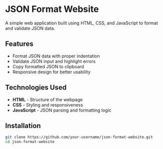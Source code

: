 # JSON Format Website

A simple web application built using HTML, CSS, and JavaScript to format and validate JSON data.

## Features
- Format JSON data with proper indentation
- Validate JSON input and highlight errors
- Copy formatted JSON to clipboard
- Responsive design for better usability

## Technologies Used
- **HTML** - Structure of the webpage
- **CSS** - Styling and responsiveness
- **JavaScript** - JSON parsing and formatting logic

## Installation
```sh
git clone https://github.com/your-username/json-format-website.git
cd json-format-website
